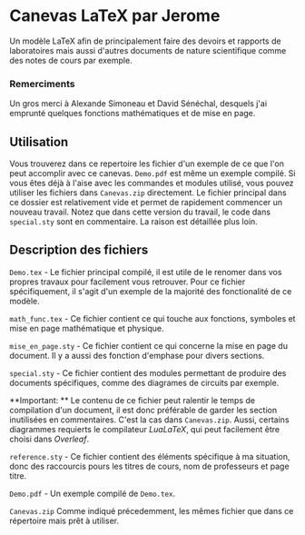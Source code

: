 # Canevas LaTeX par Jerome
Un modèle LaTeX afin de principalement faire des devoirs et rapports de laboratoires mais aussi d'autres documents de nature scientifique comme des notes de cours par exemple.

### Remerciments
Un gros merci à Alexande Simoneau et David Sénéchal, desquels j'ai emprunté quelques fonctions mathématiques et de mise en page.

## Utilisation
Vous trouverez dans ce repertoire les fichier d'un exemple de ce que l'on peut accomplir avec ce canevas. `Demo.pdf` est même un exemple compilé. Si vous êtes déjà à l'aise avec les commandes et modules utilisé, vous pouvez utiliser les fichiers dans `Canevas.zip` directement. Le fichier principal dans ce dossier est relativement vide et permet de rapidement commencer un nouveau travail. Notez que dans cette version du travail, le code dans `special.sty` sont en commentaire. La raison est détaillée plus loin.

## Description des fichiers
`Demo.tex` - Le fichier principal compilé, il est utile de le renomer dans vos propres travaux pour facilement vous retrouver. Pour ce fichier spécifiquement, il s'agit d'un exemple de la majorité des fonctionalité de ce modèle.

`math_func.tex` - Ce fichier contient ce qui touche aux fonctions, symboles et mise en page mathématique et physique.

`mise_en_page.sty` - Ce fichier contient ce qui concerne la mise en page du document. Il y a aussi des fonction d'emphase pour divers sections.

`special.sty` - Ce fichier contient des modules permettant de produire des documents spécifiques, comme des diagrames de circuits par exemple. 

**Important: ** Le contenu de ce fichier peut ralentir le temps de compilation d'un document, il est donc préférable de garder les section inutilisées en commentaires. C'est la cas dans `Canevas.zip`. Aussi, certains diagrammes requierts le compilateur *LuaLaTeX*, qui peut facilement être choisi dans *Overleaf*.

`reference.sty` - Ce fichier contient des éléments spécifique à ma situation, donc des raccourcis pours les titres de cours, nom de professeurs et page titre.

`Demo.pdf` - Un exemple compilé de `Demo.tex`.

`Canevas.zip` Comme indiqué précedemment, les mêmes fichier que dans ce répertoire mais prêt à utiliser.
